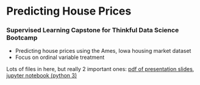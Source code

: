 # Predicting House Prices
### Supervised Learning Capstone for Thinkful Data Science Bootcamp

- Predicting house prices using the Ames, Iowa housing market dataset
- Focus on ordinal variable treatment

Lots of files in here, but really 2 important ones: [pdf of presentation slides](slides_housing_price_capstone.pdf), [jupyter notebook (python 3)](unit_03_capstone_final_notebook.ipynb)

